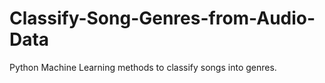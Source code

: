 # Classify-Song-Genres-from-Audio-Data
Python Machine Learning methods to classify songs into genres.

